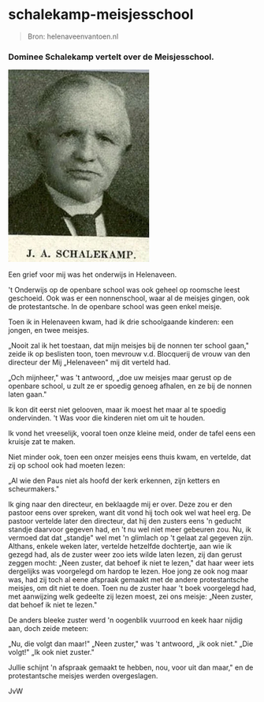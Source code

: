 # schalekamp-meisjesschool

> Bron: helenaveenvantoen.nl

### Dominee Schalekamp vertelt over de Meisjesschool.

![schalekamp.jpg](images/schalekamp-meisjesschool/schalekamp.jpg)

Een grief voor mij was het onderwijs in Helenaveen.

't Onderwijs op de openbare school was ook geheel op roomsche leest geschoeid. Ook was er een nonnenschool, waar al de meisjes gingen, ook de protestantsche. In de openbare school was geen enkel meisje.

Toen ik in Helenaveen kwam, had ik drie schoolgaande kinderen: een jongen, en twee meisjes.

„Nooit zal ik het toestaan, dat mijn meisjes bij de nonnen ter school gaan," zeide ik op beslisten toon, toen mevrouw v.d. Blocquerij de vrouw van den directeur der Mij „Helenaveen" mij dit verteld had.

„Och mijnheer," was 't antwoord, „doe uw meisjes maar gerust op de openbare school, u zult ze er spoedig genoeg afhalen, en ze bij de nonnen laten gaan."

lk kon dit eerst niet gelooven, maar ik moest het maar al te spoedig ondervinden. 't Was voor die kinderen niet om uit te houden.

lk vond het vreeselijk, vooral toen onze kleine meid, onder de tafel eens een kruisje zat te maken.

Niet minder ook, toen een onzer meisjes eens thuis kwam, en vertelde, dat zij op school ook had moeten lezen:

„Al wie den Paus niet als hoofd der kerk erkennen, zijn ketters en scheurmakers."

lk ging naar den directeur, en beklaagde mij er over. Deze zou er den pastoor eens over spreken, want dit vond hij toch ook wel wat heel erg. De pastoor vertelde later den directeur, dat hij den zusters eens 'n geducht standje daarvoor gegeven had, en 't nu wel niet meer gebeuren zou. Nu, ik vermoed dat dat „standje" wel met 'n glimlach op 't gelaat zal gegeven zijn. Althans, enkele weken later, vertelde hetzelfde dochtertje, aan wie ik gezegd had, als de zuster weer zoo iets wilde laten lezen, zij dan gerust zeggen mocht: „Neen zuster, dat behoef ik niet te lezen," dat haar weer iets dergelijks was voorgelegd om hardop te lezen. Hoe jong ze ook nog maar was, had zij toch al eene afspraak gemaakt met de andere protestantsche meisjes, om dit niet te doen. Toen nu de zuster haar 't boek voorgelegd had, met aanwijzing welk gedeelte zij lezen moest, zei ons meisje: „Neen zuster, dat behoef ik niet te lezen."

De anders bleeke zuster werd 'n oogenblik vuurrood en keek haar nijdig aan, doch zeide meteen:

„Nu, die volgt dan maar!" „Neen zuster," was 't antwoord, „ik ook niet." „Die volgt!" „Ik ook niet zuster."

Jullie schijnt 'n afspraak gemaakt te hebben, nou, voor uit dan maar," en de protestantsche meisjes werden overgeslagen.

JvW
